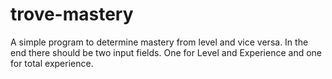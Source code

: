 # trove-mastery
A simple program to determine mastery from level and vice versa. In the end there should be two input fields. One for Level and Experience and one for total experience.
